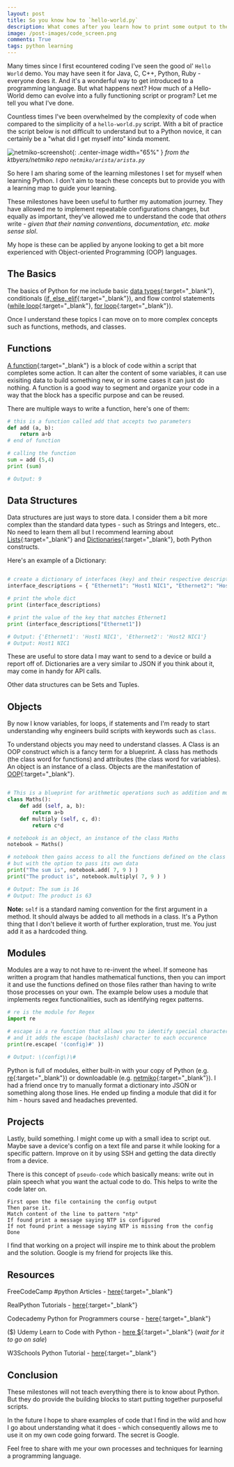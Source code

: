 ```yaml
---
layout: post
title: So you know how to `hello-world.py`
description: What comes after you learn how to print some output to the console.
image: /post-images/code_screen.png
comments: True
tags: python learning
---
```


Many times since I first ecountered coding I've seen the good ol' `Hello World` demo. You may have seen it for Java, C, C++, Python, Ruby - everyone does it. And it's a wonderful way to get introduced to a programming language. But what happens next? How much of a Hello-World demo can evolve into a fully functioning script or program? Let me tell you what I've done.

Countless times I've been overwhelmed by the complexity of code when compared to the simplicity of a `hello-world.py` script. With a bit of practice the script below is not difficult to understand but to a Python novice, it can certainly be a "what did I get myself into" kinda moment.

![netmiko-screenshot](/post-images/netmiko_screenshot.png){: .center-image width="65%" }
*from the ktbyers/netmiko repo `netmiko/arista/arista.py`*

So here I am sharing some of the learning milestones I set for myself when learning Python. I don't aim to teach these concepts but to provide you with a learning map to guide your learning.

These milestones have been useful to further my automation journey. They have allowed me to implement repeatable configurations changes, but equally as important, they've allowed me to understand the code that *others* write - *given that their naming conventions, documentation, etc. make sense slol*. 

My hope is these can be applied by anyone looking to get a bit more experienced with Object-oriented Programming (OOP) languages. 

## The Basics

The basics of Python for me include basic [data types](https://www.w3schools.com/python/python_datatypes.asp){:target="_blank"}, conditionals ([if, else, elif](https://www.w3schools.com/python/python_conditions.asp){:target="_blank"}), and flow control statements ([while loop](https://www.w3schools.com/python/python_while_loops.asp){:target="_blank"}, [for loop](https://www.w3schools.com/python/python_for_loops.asp){:target="_blank"}).

Once I understand these topics I can move on to more complex concepts such as functions, methods, and classes.

## Functions

[A function](https://www.freecodecamp.org/news/python-functions-define-and-call-a-function/){:target="_blank"} is a block of code within a script that completes some action. It can alter the content of some variables, it can use exisiting data to build something new, or in some cases it can just do nothing. A function is a good way to segment and organize your code in a way that the block has a specific purpose and can be reused.

There are multiple ways to write a function, here's one of them: 

```python
# this is a function called add that accepts two parameters
def add (a, b):
    return a+b
# end of function

# calling the function
sum = add (5,4)
print (sum)

# Output: 9
```

## Data Structures

Data structures are just ways to store data. I consider them a bit more complex than the standard data types - such as Strings and Integers, etc.. No need to learn them all but I recommend learning about [Lists](https://www.geeksforgeeks.org/python-lists/){:target="_blank"} and [Dictionaries](https://www.geeksforgeeks.org/python-dictionary/){:target="_blank"}, both Python constructs.

Here's an example of a Dictionary: 

```python

# create a dictionary of interfaces (key) and their respective descriptions (value)
interface_descriptions = { "Ethernet1": "Host1 NIC1", "Ethernet2": "Host2 NIC1" }

# print the whole dict
print (interface_descriptions)

# print the value of the key that matches Ethernet1
print (interface_descriptions["Ethernet1"])

# Output: {'Ethernet1': 'Host1 NIC1', 'Ethernet2': 'Host2 NIC1'}
# Output: Host1 NIC1

```

These are useful to store data I may want to send to a device or build a report off of. Dictionaries are a very similar to JSON if you think about it, may come in handy for API calls.

Other data structures can be Sets and Tuples.

## Objects

By now I know variables, for loops, if statements and I'm ready to start understanding why engineers build scripts with keywords such as `class`. 

To understand objects you may need to understand classes. A Class is an OOP construct which is a fancy term for a blueprint. A class has methods (the class word for functions) and attributes (the class word for variables). An object is an instance of a class. Objects are the manifestation of [OOP](https://www.programiz.com/python-programming/object-oriented-programming){:target="_blank"}.

```python

# This is a blueprint for arithmetic operations such as addition and multiplication 
class Maths():
    def add (self, a, b):
        return a+b
    def multiply (self, c, d):
        return c*d

# notebook is an object, an instance of the class Maths
notebook = Maths()

# notebook then gains access to all the functions defined on the class Maths 
# but with the option to pass its own data
print("The sum is", notebook.add( 7, 9 ) )
print("The product is", notebook.multiply( 7, 9 ) )

# Output: The sum is 16
# Output: The product is 63
```

**Note:** `self` is a standard naming convention for the first argument in a method. It should always be added to all methods in a class. It's a Python thing that I don't believe it worth of further exploration, trust me. You just add it as a hardcoded thing.

## Modules

Modules are a way to not have to re-invent the wheel. If someone has written a program that handles mathematical functions, then you can import it and use the functions defined on those files rather than having to write those processes on your own. The example below uses a module that implements regex functionalities, such as identifying regex patterns.

```python
# re is the module for Regex
import re

# escape is a re function that allows you to identify special characters
# and it adds the escape (backslash) character to each occurence
print(re.escape( '(config)#' ))

# Output: \(config\)\#

```

Python is full of modules, either built-in with your copy of Python (e.g. [re](https://docs.python.org/3/py-modindex.html){:target="_blank"}) or downloadable (e.g. [netmiko](https://pypi.org/project/netmiko/){:target="_blank"}). I had a friend once try to manually format a dictionary into JSON or something along those lines. He ended up finding a module that did it for him - hours saved and headaches prevented.

## Projects

Lastly, build something. I might come up with a small idea to script out. Maybe save a device's config on a text file and parse it while looking for a specific pattern. Improve on it by using SSH and getting the data directly from a device.

There is this concept of `pseudo-code` which basically means: write out in plain speech what you want the actual code to do. This helps to write the code later on.

```
First open the file containing the config output
Then parse it.
Match content of the line to pattern "ntp"
If found print a message saying NTP is configured
If not found print a message saying NTP is missing from the config
Done
```

I find that working on a project will inspire me to think about the problem and the solution. Google is my friend for projects like this. 

## Resources

FreeCodeCamp #python Articles - [here](https://www.freecodecamp.org/news/tag/python/){:target="_blank"}

RealPython Tutorials - [here](https://realpython.com/){:target="_blank"}

Codecademy Python for Programmers course - [here](https://www.codecademy.com/learn/python-for-programmers){:target="_blank"}

($) Udemy Learn to Code with Python - [here \$](https://www.udemy.com/course/learn-to-code-with-python/){:target="_blank"} (*wait for it to go on sale*)

W3Schools Python Tutorial - [here](https://www.w3schools.com/python/default.asp){:target="_blank"}


## Conclusion

These milestones will not teach everything there is to know about Python. But they do provide the building blocks to start putting together purposeful scripts.

In the future I hope to share examples of code that I find in the wild and how I go about understanding what it does - which consequently allows me to use it on my own code going forward. The secret is Google.

Feel free to share with me your own processes and techniques for learning a programming language.